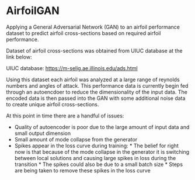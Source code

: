 # AirfoilGAN
Applying a General Adversarial Network (GAN) to an airfoil performance dataset to predict airfoil cross-sections based on required airfoil performance. 

Dataset of airfoil cross-sections was obtained from UIUC database at the link below:

UIUC database: https://m-selig.ae.illinois.edu/ads.html

Using this dataset each airfoil was analyzed at a large range of reynolds numbers and angles of attack. This performance data is currently begin fed through an autoencdoer to reduce the dimensionality of the input data. The encoded data is then passed into the GAN with some additional noise data to create unique airfoil cross-sections.

At this point in time there are a handful of issues:
* Quality of autoencoder is poor due to the large amount of input data and small output dimension
* Small amount of mode collapse from the generator
* Spikes appear in the loss curve during training:
              * The belief for right now is that because of the mode collapse in the generator it is switching between local solutions and causing large spikes in loss during the transition
              * The spikes could also be due to a small batch size
              * Steps are being taken to remove these spikes in the loss curve

